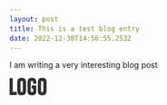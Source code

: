 ```yaml
---
layout: post
title: This is a test blog entry
date: 2022-12-30T14:56:55.253Z
---
```

I am writing a very interesting blog post



![This is the alt text](/assets/uploads/logo.png "This is the title")
